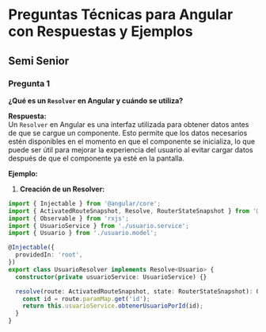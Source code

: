 # Preguntas Técnicas para Angular con Respuestas y Ejemplos

## Semi Senior

### Pregunta 1  
**¿Qué es un `Resolver` en Angular y cuándo se utiliza?**

**Respuesta:**  
Un `Resolver` en Angular es una interfaz utilizada para obtener datos antes de que se cargue un componente. Esto permite que los datos necesarios estén disponibles en el momento en que el componente se inicializa, lo que puede ser útil para mejorar la experiencia del usuario al evitar cargar datos después de que el componente ya esté en la pantalla.

**Ejemplo:**  

1. **Creación de un Resolver:**  
```typescript
import { Injectable } from '@angular/core';
import { ActivatedRouteSnapshot, Resolve, RouterStateSnapshot } from '@angular/router';
import { Observable } from 'rxjs';
import { UsuarioService } from './usuario.service';
import { Usuario } from './usuario.model';

@Injectable({
  providedIn: 'root',
})
export class UsuarioResolver implements Resolve<Usuario> {
  constructor(private usuarioService: UsuarioService) {}

  resolve(route: ActivatedRouteSnapshot, state: RouterStateSnapshot): Observable<Usuario> {
    const id = route.paramMap.get('id');
    return this.usuarioService.obtenerUsuarioPorId(id);
  }
}
